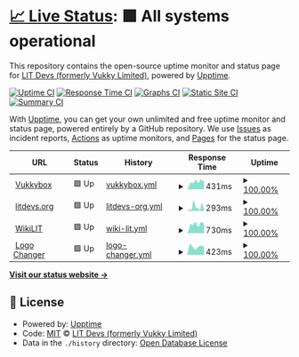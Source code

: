 # [📈 Live Status](https://status.vukkybox.com): <!--live status--> **🟩 All systems operational**

This repository contains the open-source uptime monitor and status page for [LIT Devs (formerly Vukky Limited)](https://status.vukkybox.com), powered by [Upptime](https://github.com/upptime/upptime).

[![Uptime CI](https://github.com/litdevs/upptime/workflows/Uptime%20CI/badge.svg)](https://github.com/litdevs/upptime/actions?query=workflow%3A%22Uptime+CI%22)
[![Response Time CI](https://github.com/litdevs/upptime/workflows/Response%20Time%20CI/badge.svg)](https://github.com/litdevs/upptime/actions?query=workflow%3A%22Response+Time+CI%22)
[![Graphs CI](https://github.com/litdevs/upptime/workflows/Graphs%20CI/badge.svg)](https://github.com/litdevs/upptime/actions?query=workflow%3A%22Graphs+CI%22)
[![Static Site CI](https://github.com/litdevs/upptime/workflows/Static%20Site%20CI/badge.svg)](https://github.com/litdevs/upptime/actions?query=workflow%3A%22Static+Site+CI%22)
[![Summary CI](https://github.com/litdevs/upptime/workflows/Summary%20CI/badge.svg)](https://github.com/litdevs/upptime/actions?query=workflow%3A%22Summary+CI%22)

With [Upptime](https://upptime.js.org), you can get your own unlimited and free uptime monitor and status page, powered entirely by a GitHub repository. We use [Issues](https://github.com/litdevs/upptime/issues) as incident reports, [Actions](https://github.com/litdevs/upptime/actions) as uptime monitors, and [Pages](https://status.vukkybox.com) for the status page.

<!--start: status pages-->
<!-- This summary is generated by Upptime (https://github.com/upptime/upptime) -->
<!-- Do not edit this manually, your changes will be overwritten -->
<!-- prettier-ignore -->
| URL | Status | History | Response Time | Uptime |
| --- | ------ | ------- | ------------- | ------ |
| <img alt="" src="https://i.imgur.com/i7NUtSC.png" height="13"> [Vukkybox](https://vukkybox.com) | 🟩 Up | [vukkybox.yml](https://github.com/LITdevs/upptime/commits/HEAD/history/vukkybox.yml) | <details><summary><img alt="Response time graph" src="./graphs/vukkybox/response-time-week.png" height="20"> 431ms</summary><br><a href="https://status.litdevs.org/history/vukkybox"><img alt="Response time 470" src="https://img.shields.io/endpoint?url=https%3A%2F%2Fraw.githubusercontent.com%2FLITdevs%2Fupptime%2FHEAD%2Fapi%2Fvukkybox%2Fresponse-time.json"></a><br><a href="https://status.litdevs.org/history/vukkybox"><img alt="24-hour response time 384" src="https://img.shields.io/endpoint?url=https%3A%2F%2Fraw.githubusercontent.com%2FLITdevs%2Fupptime%2FHEAD%2Fapi%2Fvukkybox%2Fresponse-time-day.json"></a><br><a href="https://status.litdevs.org/history/vukkybox"><img alt="7-day response time 431" src="https://img.shields.io/endpoint?url=https%3A%2F%2Fraw.githubusercontent.com%2FLITdevs%2Fupptime%2FHEAD%2Fapi%2Fvukkybox%2Fresponse-time-week.json"></a><br><a href="https://status.litdevs.org/history/vukkybox"><img alt="30-day response time 515" src="https://img.shields.io/endpoint?url=https%3A%2F%2Fraw.githubusercontent.com%2FLITdevs%2Fupptime%2FHEAD%2Fapi%2Fvukkybox%2Fresponse-time-month.json"></a><br><a href="https://status.litdevs.org/history/vukkybox"><img alt="1-year response time 470" src="https://img.shields.io/endpoint?url=https%3A%2F%2Fraw.githubusercontent.com%2FLITdevs%2Fupptime%2FHEAD%2Fapi%2Fvukkybox%2Fresponse-time-year.json"></a></details> | <details><summary><a href="https://status.litdevs.org/history/vukkybox">100.00%</a></summary><a href="https://status.litdevs.org/history/vukkybox"><img alt="All-time uptime 99.51%" src="https://img.shields.io/endpoint?url=https%3A%2F%2Fraw.githubusercontent.com%2FLITdevs%2Fupptime%2FHEAD%2Fapi%2Fvukkybox%2Fuptime.json"></a><br><a href="https://status.litdevs.org/history/vukkybox"><img alt="24-hour uptime 100.00%" src="https://img.shields.io/endpoint?url=https%3A%2F%2Fraw.githubusercontent.com%2FLITdevs%2Fupptime%2FHEAD%2Fapi%2Fvukkybox%2Fuptime-day.json"></a><br><a href="https://status.litdevs.org/history/vukkybox"><img alt="7-day uptime 100.00%" src="https://img.shields.io/endpoint?url=https%3A%2F%2Fraw.githubusercontent.com%2FLITdevs%2Fupptime%2FHEAD%2Fapi%2Fvukkybox%2Fuptime-week.json"></a><br><a href="https://status.litdevs.org/history/vukkybox"><img alt="30-day uptime 100.00%" src="https://img.shields.io/endpoint?url=https%3A%2F%2Fraw.githubusercontent.com%2FLITdevs%2Fupptime%2FHEAD%2Fapi%2Fvukkybox%2Fuptime-month.json"></a><br><a href="https://status.litdevs.org/history/vukkybox"><img alt="1-year uptime 99.51%" src="https://img.shields.io/endpoint?url=https%3A%2F%2Fraw.githubusercontent.com%2FLITdevs%2Fupptime%2FHEAD%2Fapi%2Fvukkybox%2Fuptime-year.json"></a></details>
| <img alt="" src="https://i.imgur.com/DL9hQly.png" height="13"> [litdevs.org](https://litdevs.org) | 🟩 Up | [litdevs-org.yml](https://github.com/LITdevs/upptime/commits/HEAD/history/litdevs-org.yml) | <details><summary><img alt="Response time graph" src="./graphs/litdevs-org/response-time-week.png" height="20"> 293ms</summary><br><a href="https://status.litdevs.org/history/litdevs-org"><img alt="Response time 296" src="https://img.shields.io/endpoint?url=https%3A%2F%2Fraw.githubusercontent.com%2FLITdevs%2Fupptime%2FHEAD%2Fapi%2Flitdevs-org%2Fresponse-time.json"></a><br><a href="https://status.litdevs.org/history/litdevs-org"><img alt="24-hour response time 1262" src="https://img.shields.io/endpoint?url=https%3A%2F%2Fraw.githubusercontent.com%2FLITdevs%2Fupptime%2FHEAD%2Fapi%2Flitdevs-org%2Fresponse-time-day.json"></a><br><a href="https://status.litdevs.org/history/litdevs-org"><img alt="7-day response time 293" src="https://img.shields.io/endpoint?url=https%3A%2F%2Fraw.githubusercontent.com%2FLITdevs%2Fupptime%2FHEAD%2Fapi%2Flitdevs-org%2Fresponse-time-week.json"></a><br><a href="https://status.litdevs.org/history/litdevs-org"><img alt="30-day response time 380" src="https://img.shields.io/endpoint?url=https%3A%2F%2Fraw.githubusercontent.com%2FLITdevs%2Fupptime%2FHEAD%2Fapi%2Flitdevs-org%2Fresponse-time-month.json"></a><br><a href="https://status.litdevs.org/history/litdevs-org"><img alt="1-year response time 296" src="https://img.shields.io/endpoint?url=https%3A%2F%2Fraw.githubusercontent.com%2FLITdevs%2Fupptime%2FHEAD%2Fapi%2Flitdevs-org%2Fresponse-time-year.json"></a></details> | <details><summary><a href="https://status.litdevs.org/history/litdevs-org">100.00%</a></summary><a href="https://status.litdevs.org/history/litdevs-org"><img alt="All-time uptime 100.00%" src="https://img.shields.io/endpoint?url=https%3A%2F%2Fraw.githubusercontent.com%2FLITdevs%2Fupptime%2FHEAD%2Fapi%2Flitdevs-org%2Fuptime.json"></a><br><a href="https://status.litdevs.org/history/litdevs-org"><img alt="24-hour uptime 100.00%" src="https://img.shields.io/endpoint?url=https%3A%2F%2Fraw.githubusercontent.com%2FLITdevs%2Fupptime%2FHEAD%2Fapi%2Flitdevs-org%2Fuptime-day.json"></a><br><a href="https://status.litdevs.org/history/litdevs-org"><img alt="7-day uptime 100.00%" src="https://img.shields.io/endpoint?url=https%3A%2F%2Fraw.githubusercontent.com%2FLITdevs%2Fupptime%2FHEAD%2Fapi%2Flitdevs-org%2Fuptime-week.json"></a><br><a href="https://status.litdevs.org/history/litdevs-org"><img alt="30-day uptime 100.00%" src="https://img.shields.io/endpoint?url=https%3A%2F%2Fraw.githubusercontent.com%2FLITdevs%2Fupptime%2FHEAD%2Fapi%2Flitdevs-org%2Fuptime-month.json"></a><br><a href="https://status.litdevs.org/history/litdevs-org"><img alt="1-year uptime 100.00%" src="https://img.shields.io/endpoint?url=https%3A%2F%2Fraw.githubusercontent.com%2FLITdevs%2Fupptime%2FHEAD%2Fapi%2Flitdevs-org%2Fuptime-year.json"></a></details>
| <img alt="" src="https://favicons.githubusercontent.com/wiki.litdevs.org" height="13"> [WikiLIT](https://wiki.litdevs.org) | 🟩 Up | [wiki-lit.yml](https://github.com/LITdevs/upptime/commits/HEAD/history/wiki-lit.yml) | <details><summary><img alt="Response time graph" src="./graphs/wiki-lit/response-time-week.png" height="20"> 730ms</summary><br><a href="https://status.litdevs.org/history/wiki-lit"><img alt="Response time 744" src="https://img.shields.io/endpoint?url=https%3A%2F%2Fraw.githubusercontent.com%2FLITdevs%2Fupptime%2FHEAD%2Fapi%2Fwiki-lit%2Fresponse-time.json"></a><br><a href="https://status.litdevs.org/history/wiki-lit"><img alt="24-hour response time 592" src="https://img.shields.io/endpoint?url=https%3A%2F%2Fraw.githubusercontent.com%2FLITdevs%2Fupptime%2FHEAD%2Fapi%2Fwiki-lit%2Fresponse-time-day.json"></a><br><a href="https://status.litdevs.org/history/wiki-lit"><img alt="7-day response time 730" src="https://img.shields.io/endpoint?url=https%3A%2F%2Fraw.githubusercontent.com%2FLITdevs%2Fupptime%2FHEAD%2Fapi%2Fwiki-lit%2Fresponse-time-week.json"></a><br><a href="https://status.litdevs.org/history/wiki-lit"><img alt="30-day response time 825" src="https://img.shields.io/endpoint?url=https%3A%2F%2Fraw.githubusercontent.com%2FLITdevs%2Fupptime%2FHEAD%2Fapi%2Fwiki-lit%2Fresponse-time-month.json"></a><br><a href="https://status.litdevs.org/history/wiki-lit"><img alt="1-year response time 744" src="https://img.shields.io/endpoint?url=https%3A%2F%2Fraw.githubusercontent.com%2FLITdevs%2Fupptime%2FHEAD%2Fapi%2Fwiki-lit%2Fresponse-time-year.json"></a></details> | <details><summary><a href="https://status.litdevs.org/history/wiki-lit">100.00%</a></summary><a href="https://status.litdevs.org/history/wiki-lit"><img alt="All-time uptime 99.09%" src="https://img.shields.io/endpoint?url=https%3A%2F%2Fraw.githubusercontent.com%2FLITdevs%2Fupptime%2FHEAD%2Fapi%2Fwiki-lit%2Fuptime.json"></a><br><a href="https://status.litdevs.org/history/wiki-lit"><img alt="24-hour uptime 100.00%" src="https://img.shields.io/endpoint?url=https%3A%2F%2Fraw.githubusercontent.com%2FLITdevs%2Fupptime%2FHEAD%2Fapi%2Fwiki-lit%2Fuptime-day.json"></a><br><a href="https://status.litdevs.org/history/wiki-lit"><img alt="7-day uptime 100.00%" src="https://img.shields.io/endpoint?url=https%3A%2F%2Fraw.githubusercontent.com%2FLITdevs%2Fupptime%2FHEAD%2Fapi%2Fwiki-lit%2Fuptime-week.json"></a><br><a href="https://status.litdevs.org/history/wiki-lit"><img alt="30-day uptime 100.00%" src="https://img.shields.io/endpoint?url=https%3A%2F%2Fraw.githubusercontent.com%2FLITdevs%2Fupptime%2FHEAD%2Fapi%2Fwiki-lit%2Fuptime-month.json"></a><br><a href="https://status.litdevs.org/history/wiki-lit"><img alt="1-year uptime 99.09%" src="https://img.shields.io/endpoint?url=https%3A%2F%2Fraw.githubusercontent.com%2FLITdevs%2Fupptime%2FHEAD%2Fapi%2Fwiki-lit%2Fuptime-year.json"></a></details>
| <img alt="" src="https://i.imgur.com/0AXpPJF.png" height="13"> [Logo Changer](https://logo.litdevs.org) | 🟩 Up | [logo-changer.yml](https://github.com/LITdevs/upptime/commits/HEAD/history/logo-changer.yml) | <details><summary><img alt="Response time graph" src="./graphs/logo-changer/response-time-week.png" height="20"> 423ms</summary><br><a href="https://status.litdevs.org/history/logo-changer"><img alt="Response time 423" src="https://img.shields.io/endpoint?url=https%3A%2F%2Fraw.githubusercontent.com%2FLITdevs%2Fupptime%2FHEAD%2Fapi%2Flogo-changer%2Fresponse-time.json"></a><br><a href="https://status.litdevs.org/history/logo-changer"><img alt="24-hour response time 393" src="https://img.shields.io/endpoint?url=https%3A%2F%2Fraw.githubusercontent.com%2FLITdevs%2Fupptime%2FHEAD%2Fapi%2Flogo-changer%2Fresponse-time-day.json"></a><br><a href="https://status.litdevs.org/history/logo-changer"><img alt="7-day response time 423" src="https://img.shields.io/endpoint?url=https%3A%2F%2Fraw.githubusercontent.com%2FLITdevs%2Fupptime%2FHEAD%2Fapi%2Flogo-changer%2Fresponse-time-week.json"></a><br><a href="https://status.litdevs.org/history/logo-changer"><img alt="30-day response time 423" src="https://img.shields.io/endpoint?url=https%3A%2F%2Fraw.githubusercontent.com%2FLITdevs%2Fupptime%2FHEAD%2Fapi%2Flogo-changer%2Fresponse-time-month.json"></a><br><a href="https://status.litdevs.org/history/logo-changer"><img alt="1-year response time 423" src="https://img.shields.io/endpoint?url=https%3A%2F%2Fraw.githubusercontent.com%2FLITdevs%2Fupptime%2FHEAD%2Fapi%2Flogo-changer%2Fresponse-time-year.json"></a></details> | <details><summary><a href="https://status.litdevs.org/history/logo-changer">100.00%</a></summary><a href="https://status.litdevs.org/history/logo-changer"><img alt="All-time uptime 100.00%" src="https://img.shields.io/endpoint?url=https%3A%2F%2Fraw.githubusercontent.com%2FLITdevs%2Fupptime%2FHEAD%2Fapi%2Flogo-changer%2Fuptime.json"></a><br><a href="https://status.litdevs.org/history/logo-changer"><img alt="24-hour uptime 100.00%" src="https://img.shields.io/endpoint?url=https%3A%2F%2Fraw.githubusercontent.com%2FLITdevs%2Fupptime%2FHEAD%2Fapi%2Flogo-changer%2Fuptime-day.json"></a><br><a href="https://status.litdevs.org/history/logo-changer"><img alt="7-day uptime 100.00%" src="https://img.shields.io/endpoint?url=https%3A%2F%2Fraw.githubusercontent.com%2FLITdevs%2Fupptime%2FHEAD%2Fapi%2Flogo-changer%2Fuptime-week.json"></a><br><a href="https://status.litdevs.org/history/logo-changer"><img alt="30-day uptime 100.00%" src="https://img.shields.io/endpoint?url=https%3A%2F%2Fraw.githubusercontent.com%2FLITdevs%2Fupptime%2FHEAD%2Fapi%2Flogo-changer%2Fuptime-month.json"></a><br><a href="https://status.litdevs.org/history/logo-changer"><img alt="1-year uptime 100.00%" src="https://img.shields.io/endpoint?url=https%3A%2F%2Fraw.githubusercontent.com%2FLITdevs%2Fupptime%2FHEAD%2Fapi%2Flogo-changer%2Fuptime-year.json"></a></details>

<!--end: status pages-->

[**Visit our status website →**](https://status.vukkybox.com)

## 📄 License

- Powered by: [Upptime](https://github.com/upptime/upptime)
- Code: [MIT](./LICENSE) © [LIT Devs (formerly Vukky Limited)](https://status.vukkybox.com)
- Data in the `./history` directory: [Open Database License](https://opendatacommons.org/licenses/odbl/1-0/)
